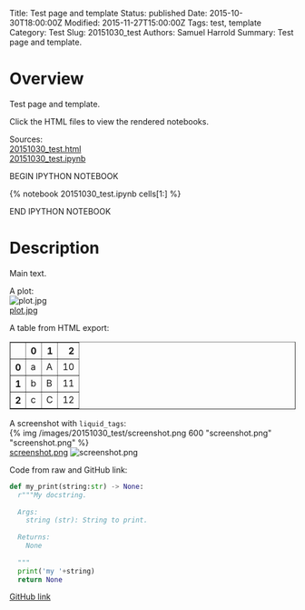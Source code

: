 Title: Test page and template
Status: published
Date: 2015-10-30T18:00:00Z
Modified: 2015-11-27T15:00:00Z
Tags: test, template
Category: Test
Slug: 20151030_test
Authors: Samuel Harrold
Summary: Test page and template.

# Overview

Test page and template.

Click the HTML files to view the rendered notebooks.

Sources:  
[20151030_test.html]({filename}/notebooks/20151030_test.html)  
[20151030_test.ipynb]({filename}/notebooks/20151030_test.ipynb)

BEGIN IPYTHON NOTEBOOK

{% notebook 20151030_test.ipynb cells[1:] %}

END IPYTHON NOTEBOOK

# Description

Main text.

A plot:  
![plot.jpg]({filename}/notebooks/20151030_test/plot.jpg)  
[plot.jpg]({filename}/notebooks/20151030_test/plot.jpg)

A table from HTML export:  
<table border="1" class="dataframe">
  <thead>
    <tr style="text-align: right;">
      <th></th>
      <th>0</th>
      <th>1</th>
      <th>2</th>
    </tr>
  </thead>
  <tbody>
    <tr>
      <th>0</th>
      <td>a</td>
      <td>A</td>
      <td>10</td>
    </tr>
    <tr>
      <th>1</th>
      <td>b</td>
      <td>B</td>
      <td>11</td>
    </tr>
    <tr>
      <th>2</th>
      <td>c</td>
      <td>C</td>
      <td>12</td>
    </tr>
  </tbody>
</table>

A screenshot with `liquid_tags`:  
{% img /images/20151030_test/screenshot.png 600 "screenshot.png" "screenshot.png" %}  
[screenshot.png]({filename}/images/20151030_test/screenshot.png)
![screenshot.png]({filename}/images/20151030_test/screenshot.png)

Code from raw and GitHub link:  
```python
def my_print(string:str) -> None:
  r"""My docstring.
  
  Args:
    string (str): String to print.
  
  Returns:
    None
  
  """
  print('my '+string)
  return None
```  
[GitHub link](https://github.com/stharrold/demo/blob/5ececb3b400ea8d51bcb396933e6b9c2a7b29963/demo/utils.py#L27-L62)
